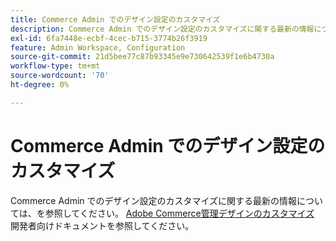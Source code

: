 ```yaml
---
title: Commerce Admin でのデザイン設定のカスタマイズ
description: Commerce Admin でのデザイン設定のカスタマイズに関する最新の情報については、開発者向けドキュメントの [Adobe Commerce Admin Design のカスタマイズ ] （https://devdocs.magento.com/guides/v2.4/howdoi/admin/customize_admin.html）を参照してください。
exl-id: 6fa7448e-ecbf-4cec-b715-3774b26f3919
feature: Admin Workspace, Configuration
source-git-commit: 21d5bee77c87b93345e9e730642539f1e6b4730a
workflow-type: tm+mt
source-wordcount: '70'
ht-degree: 0%

---
```


# Commerce Admin でのデザイン設定のカスタマイズ

Commerce Admin でのデザイン設定のカスタマイズに関する最新の情報については、を参照してください。 [Adobe Commerce管理デザインのカスタマイズ](https://devdocs.magento.com/guides/v2.4/howdoi/admin/customize_admin.html) 開発者向けドキュメントを参照してください。

